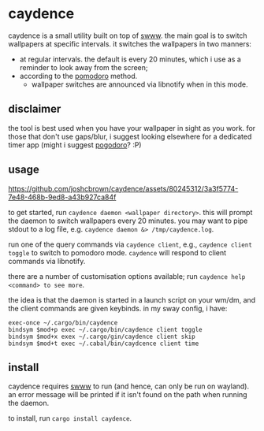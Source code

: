 # caydence

caydence is a small utility built on top of [swww](https://github.com/LGFae/swww).
the main goal is to switch wallpapers at specific intervals.
it switches the wallpapers in two manners:

- at regular intervals. the default is every 20 minutes, which i use as a reminder
  to look away from the screen;
- according to the [pomodoro](https://en.wikipedia.org/wiki/Pomodoro_Technique) method.
  - wallpaper switches are announced via libnotify when in this mode.

## disclaimer

the tool is best used when you have your wallpaper in sight as you work. for those that don't use gaps/blur,
i suggest looking elsewhere for a dedicated timer app (might i suggest [pogodoro](https://github.com/joshcbrown/pogodoro)? :P)

## usage

https://github.com/joshcbrown/caydence/assets/80245312/3a3f5774-7e48-468b-9ed8-a43b927ca84f

to get started, run `caydence daemon <wallpaper directory>`. this will prompt the daemon to switch wallpapers every 20 minutes.
you may want to pipe stdout to a log file, e.g. `caydence daemon &> /tmp/caydence.log`.

run one of the query commands via `caydence client`, e.g.,
`caydence client toggle` to switch to pomodoro mode. `caydence` will respond to client commands via libnotify.

there are a number of customisation options available; run `caydence help
<command> to see more`.

the idea is that the daemon is started in a launch script on your wm/dm, and the
client commands are given keybinds. in my sway config, i have:

```
exec-once ~/.cargo/bin/caydence
bindsym $mod+p exec ~/.cargo/bin/caydence client toggle
bindsym $mod+x exex ~/.cargo/gin/caydence client skip
bindsym $mod+t exec ~/.cabal/bin/caydcence client time
```

## install

caydence requires [swww](https://github.com/LGFae/swww) to run (and hence, can
only be run on wayland). an error message
will be printed if it isn't found on the path when running the daemon.

to install, run `cargo install caydence`.
